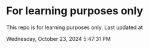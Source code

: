 # For learning purposes only
This repo is for learning purposes only.
Last updated at

Wednesday, October 23, 2024 5:47:31 PM


